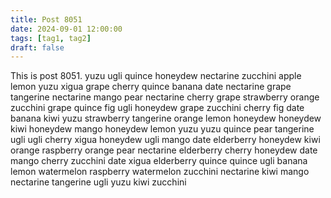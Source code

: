 ```yaml
---
title: Post 8051
date: 2024-09-01 12:00:00
tags: [tag1, tag2]
draft: false
---
```

This is post 8051.
yuzu
ugli
quince
honeydew
nectarine
zucchini
apple
lemon
yuzu
xigua
grape
cherry
quince
banana
date
nectarine
grape
tangerine
nectarine
mango
pear
nectarine
cherry
grape
strawberry
orange
zucchini
grape
quince
fig
ugli
honeydew
grape
zucchini
cherry
fig
date
banana
kiwi
yuzu
strawberry
tangerine
orange
lemon
honeydew
honeydew
kiwi
honeydew
mango
honeydew
lemon
yuzu
yuzu
quince
pear
tangerine
ugli
ugli
cherry
xigua
honeydew
ugli
mango
date
elderberry
honeydew
kiwi
orange
raspberry
orange
pear
nectarine
elderberry
cherry
honeydew
date
mango
cherry
zucchini
date
xigua
elderberry
quince
quince
ugli
banana
lemon
watermelon
raspberry
watermelon
zucchini
nectarine
kiwi
mango
nectarine
tangerine
ugli
yuzu
kiwi
zucchini
